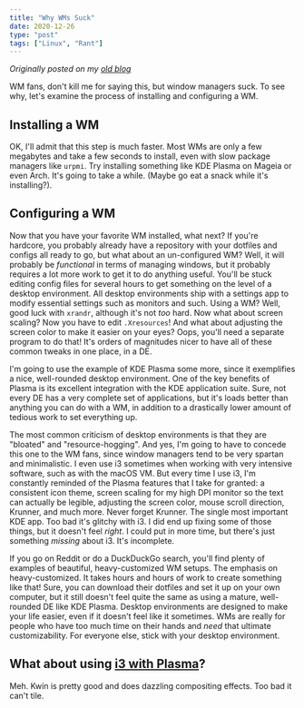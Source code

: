 ```yaml
---
title: "Why WMs Suck"
date: 2020-12-26
type: "post"
tags: ["Linux", "Rant"]
---
```



*Originally posted on my [old blog](https://git.exozy.me/Ta180m/blog/src/branch/main/_posts/2020-12-26-why-wms-suck.md)*


WM fans, don't kill me for saying this, but window managers suck. To see why, let's examine the process of installing and configuring a WM.


## Installing a WM

OK, I'll admit that this step is much faster. Most WMs are only a few megabytes and take a few seconds to install, even with slow package managers like `urpmi`. Try installing something like KDE Plasma on Mageia or even Arch. It's going to take a while. (Maybe go eat a snack while it's installing?).


## Configuring a WM

Now that you have your favorite WM installed, what next? If you're hardcore, you probably already have a repository with your dotfiles and configs all ready to go, but what about an un-configured WM? Well, it will probably be *functional* in terms of managing windows, but it probably requires a lot more work to get it to do anything useful. You'll be stuck editing config files for several hours to get something on the level of a desktop environment. All desktop environments ship with a settings app to modify essential settings such as monitors and such. Using a WM? Well, good luck with `xrandr`, although it's not *too* hard. Now what about screen scaling? Now you have to edit `.Xresources`! And what about adjusting the screen color to make it easier on your eyes? Oops, you'll need a separate program to do that! It's orders of magnitudes nicer to have all of these common tweaks in one place, in a DE.

I'm going to use the example of KDE Plasma some more, since it exemplifies a nice, well-rounded desktop environment. One of the key benefits of Plasma is its excellent integration with the KDE application suite. Sure, not every DE has a very complete set of applications, but it's loads better than anything you can do with a WM, in addition to a drastically lower amount of tedious work to set everything up.

The most common criticism of desktop environments is that they are "bloated" and "resource-hogging". And yes, I'm going to have to concede this one to the WM fans, since window managers tend to be very spartan and minimalistic. I even use i3 sometimes when working with very intensive software, such as with the macOS VM. But every time I use i3, I'm constantly reminded of the Plasma features that I take for granted: a consistent icon theme, screen scaling for my high DPI monitor so the text can actually be legible, adjusting the screen color, mouse scroll direction, Krunner, and much more. Never forget Krunner. The single most important KDE app. Too bad it's glitchy with i3. I did end up fixing some of those things, but it doesn't feel *right*. I could put in more time, but there's just something *missing* about i3. It's incomplete.

If you go on Reddit or do a DuckDuckGo search, you'll find plenty of examples of beautiful, heavy-customized WM setups. The emphasis on heavy-customized. It takes hours and hours of work to create something like that! Sure, you can download their dotfiles and set it up on your own computer, but it still doesn't feel quite the same as using a mature, well-rounded DE like KDE Plasma. Desktop environments are designed to make your life easier, even if it doesn't feel like it sometimes. WMs are really for people who have too much time on their hands and *need* that ultimate customizability. For everyone else, stick with your desktop environment.


## What about using [i3 with Plasma](https://userbase.kde.org/Tutorials/Using_Other_Window_Managers_with_Plasma)?

Meh. Kwin is pretty good and does dazzling compositing effects. Too bad it can't tile.

